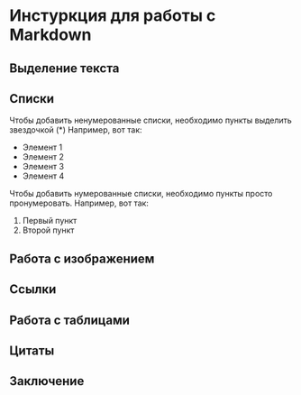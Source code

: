 # Инстуркция для работы с Markdown

## Выделение текста

## Списки 

Чтобы добавить ненумерованные списки, необходимо пункты выделить звездочкой (*)
Например, вот так:
* Элемент 1
* Элемент 2
* Элемент 3
* Элемент 4

Чтобы добавить нумерованные списки, необходимо пункты просто пронумеровать. 
Например, вот так:
1. Первый пункт
2. Второй пункт

## Работа с изображением

## Ссылки

## Работа с таблицами

## Цитаты

## Заключение